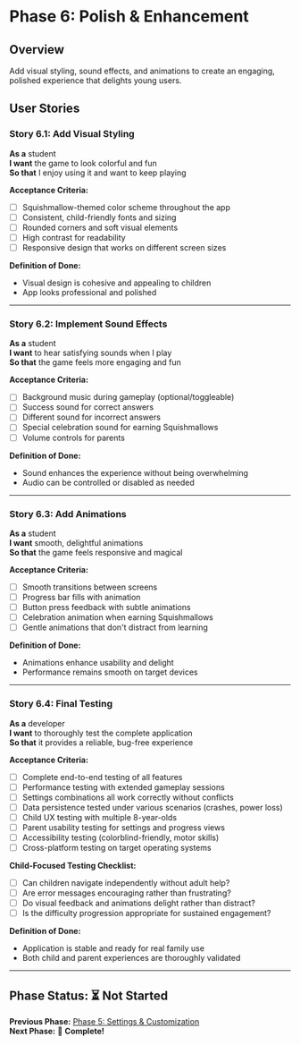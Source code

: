 # Phase 6: Polish & Enhancement

## Overview

Add visual styling, sound effects, and animations to create an engaging, polished experience that delights young users.

## User Stories

### Story 6.1: Add Visual Styling

**As a** student  
**I want** the game to look colorful and fun  
**So that** I enjoy using it and want to keep playing

**Acceptance Criteria:**

- [ ] Squishmallow-themed color scheme throughout the app
- [ ] Consistent, child-friendly fonts and sizing
- [ ] Rounded corners and soft visual elements
- [ ] High contrast for readability
- [ ] Responsive design that works on different screen sizes

**Definition of Done:**

- Visual design is cohesive and appealing to children
- App looks professional and polished

---

### Story 6.2: Implement Sound Effects

**As a** student  
**I want** to hear satisfying sounds when I play  
**So that** the game feels more engaging and fun

**Acceptance Criteria:**

- [ ] Background music during gameplay (optional/toggleable)
- [ ] Success sound for correct answers
- [ ] Different sound for incorrect answers
- [ ] Special celebration sound for earning Squishmallows
- [ ] Volume controls for parents

**Definition of Done:**

- Sound enhances the experience without being overwhelming
- Audio can be controlled or disabled as needed

---

### Story 6.3: Add Animations

**As a** student  
**I want** smooth, delightful animations  
**So that** the game feels responsive and magical

**Acceptance Criteria:**

- [ ] Smooth transitions between screens
- [ ] Progress bar fills with animation
- [ ] Button press feedback with subtle animations
- [ ] Celebration animation when earning Squishmallows
- [ ] Gentle animations that don't distract from learning

**Definition of Done:**

- Animations enhance usability and delight
- Performance remains smooth on target devices

---

### Story 6.4: Final Testing

**As a** developer  
**I want** to thoroughly test the complete application  
**So that** it provides a reliable, bug-free experience

**Acceptance Criteria:**

- [ ] Complete end-to-end testing of all features
- [ ] Performance testing with extended gameplay sessions
- [ ] Settings combinations all work correctly without conflicts
- [ ] Data persistence tested under various scenarios (crashes, power loss)
- [ ] Child UX testing with multiple 8-year-olds
- [ ] Parent usability testing for settings and progress views
- [ ] Accessibility testing (colorblind-friendly, motor skills)
- [ ] Cross-platform testing on target operating systems

**Child-Focused Testing Checklist:**

- [ ] Can children navigate independently without adult help?
- [ ] Are error messages encouraging rather than frustrating?
- [ ] Do visual feedback and animations delight rather than distract?
- [ ] Is the difficulty progression appropriate for sustained engagement?

**Definition of Done:**

- Application is stable and ready for real family use
- Both child and parent experiences are thoroughly validated

---

## Phase Status: ⏳ Not Started

**Previous Phase:** [Phase 5: Settings & Customization](./phase-5-settings.md)  
**Next Phase:** 🎉 **Complete!**
